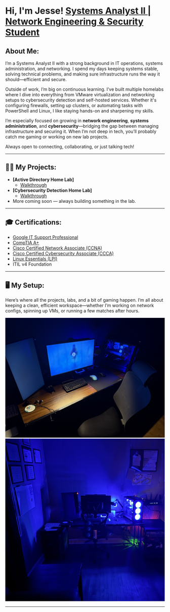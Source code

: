 <h1>Hi, I'm Jesse! <a href="https://www.linkedin.com/in/jjstanford314/">Systems Analyst II | Network Engineering & Security Student</a> </h1>

<h2>About Me:</h2>
I’m a Systems Analyst II with a strong background in IT operations, systems administration, and networking. I spend my days keeping systems stable, solving technical problems, and making sure infrastructure runs the way it should—efficient and secure.

Outside of work, I’m big on continuous learning. I’ve built multiple homelabs where I dive into everything from VMware virtualization and networking setups to cybersecurity detection and self-hosted services. Whether it's configuring firewalls, setting up clusters, or automating tasks with PowerShell and Linux, I like staying hands-on and sharpening my skills.

I’m especially focused on growing in **network engineering**, **systems administration**, and **cybersecurity**—bridging the gap between managing infrastructure and securing it. When I’m not deep in tech, you’ll probably catch me gaming or working on new lab projects.

Always open to connecting, collaborating, or just talking tech!

---

<h2>👨‍💻 My Projects:</h2>

- <b>[Active Directory Home Lab]</b>
  - [Walkthrough](https://github.com/jstanford314/ActiveDirectoryLab)
- <b>[Cybersecurity Detection Home Lab]</b>
  - [Walkthrough](https://github.com/jstanford314/DetectionHomeLab)
- More coming soon — always building something in the lab.

---

<h2>🎓 Certifications:</h2>

- [Google IT Support Professional](https://coursera.org/share/8a8fd262d96165fe0addc9a00cce14f8)
- [CompTIA A+](https://www.credly.com/badges/67bdcab5-ca9b-436b-a80c-5e5736e89013/linked_in_profile)
- [Cisco Certified Network Associate (CCNA)](https://www.credly.com/earner/earned/badge/bac0e54e-873b-4d1b-aca2-c9dc004a019a)
- [Cisco Certified Cybersecurity Associate (CCCA)](https://www.credly.com/earner/earned/badge/03b627ee-d350-4a81-889e-a116338d843b)
- [Linux Essentials (LPI)](https://www.credly.com/earner/earned/badge/14f5d66e-61e2-403a-96d2-d0754e2566f6)
- ITIL v4 Foundation

---

<h2>🖥️ My Setup:</h2>

Here’s where all the projects, labs, and a bit of gaming happen. I’m all about keeping a clean, efficient workspace—whether I’m working on network configs, spinning up VMs, or running a few matches after hours.

<img src="IMG_0342.jpg" alt="Desk Setup" width="600"/>

<img src="IMG_0344.jpg" alt="Full Setup View" width="600"/>

---

<!-- Commented out for future updates -->
<!--
<h2>📺 YouTube Videos</h2>

-

<h2> 🤳 Connect with me:</h2>

[<img align="left" alt="JesseStanford | LinkedIn" width="22px" src="https://cdn.jsdelivr.net/npm/simple-icons@v3/icons/linkedin.svg" />][linkedin]
-->

[linkedin]: https://linkedin.com/in/jjstanford314
